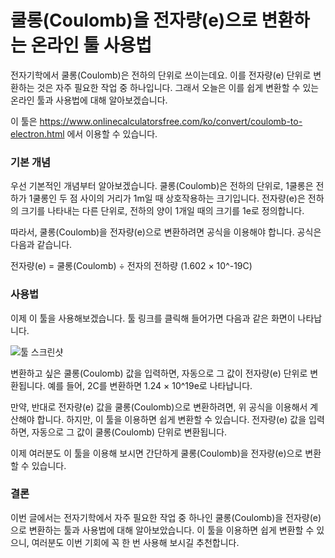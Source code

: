 쿨롱(Coulomb)을 전자량(e)으로 변환하는 온라인 툴 사용법
====================================

전자기학에서 쿨롱(Coulomb)은 전하의 단위로 쓰이는데요. 이를 전자량(e) 단위로 변환하는 것은 자주 필요한 작업 중 하나입니다. 그래서 오늘은 이를 쉽게 변환할 수 있는 온라인 툴과 사용법에 대해 알아보겠습니다.

이 툴은 <https://www.onlinecalculatorsfree.com/ko/convert/coulomb-to-electron.html> 에서 이용할 수 있습니다.

### 기본 개념

우선 기본적인 개념부터 알아보겠습니다. 쿨롱(Coulomb)은 전하의 단위로, 1쿨롱은 전하가 1쿨롱인 두 점 사이의 거리가 1m일 때 상호작용하는 크기입니다. 전자량(e)은 전하의 크기를 나타내는 다른 단위로, 전하의 양이 1개일 때의 크기를 1e로 정의합니다.

따라서, 쿨롱(Coulomb)을 전자량(e)으로 변환하려면 공식을 이용해야 합니다. 공식은 다음과 같습니다.

전자량(e) = 쿨롱(Coulomb) ÷ 전자의 전하량 (1.602 × 10^-19C)

### 사용법

이제 이 툴을 사용해보겠습니다. 툴 링크를 클릭해 들어가면 다음과 같은 화면이 나타납니다.

![툴 스크린샷](https://www.onlinecalculatorsfree.com/ko/images/screenshots/convert-coulomb-to-electron.png)

변환하고 싶은 쿨롱(Coulomb) 값을 입력하면, 자동으로 그 값이 전자량(e) 단위로 변환됩니다. 예를 들어, 2C를 변환하면 1.24 × 10^19e로 나타납니다.

만약, 반대로 전자량(e) 값을 쿨롱(Coulomb)으로 변환하려면, 위 공식을 이용해서 계산해야 합니다. 하지만, 이 툴을 이용하면 쉽게 변환할 수 있습니다. 전자량(e) 값을 입력하면, 자동으로 그 값이 쿨롱(Coulomb) 단위로 변환됩니다.

이제 여러분도 이 툴을 이용해 보시면 간단하게 쿨롱(Coulomb)을 전자량(e)으로 변환할 수 있습니다.

### 결론

이번 글에서는 전자기학에서 자주 필요한 작업 중 하나인 쿨롱(Coulomb)을 전자량(e)으로 변환하는 툴과 사용법에 대해 알아보았습니다. 이 툴을 이용하면 쉽게 변환할 수 있으니, 여러분도 이번 기회에 꼭 한 번 사용해 보시길 추천합니다.